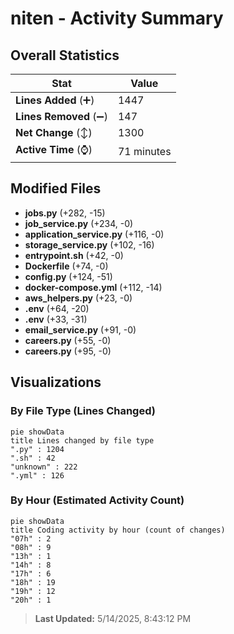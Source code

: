 # niten - Activity Summary 

## Overall Statistics

| Stat                   | Value                                                             |
| ---------------------- | ----------------------------------------------------------------- |
| **Lines Added** (➕)   | 1447                                          |
| **Lines Removed** (➖) | 147                                        |
| **Net Change** (↕)    | 1300                |
| **Active Time** (⌚)   | 71 minutes |


## Modified Files
- **jobs.py** (+282, -15)
- **job_service.py** (+234, -0)
- **application_service.py** (+116, -0)
- **storage_service.py** (+102, -16)
- **entrypoint.sh** (+42, -0)
- **Dockerfile** (+74, -0)
- **config.py** (+124, -51)
- **docker-compose.yml** (+112, -14)
- **aws_helpers.py** (+23, -0)
- **.env** (+64, -20)
- **.env** (+33, -31)
- **email_service.py** (+91, -0)
- **careers.py** (+55, -0)
- **careers.py** (+95, -0)

## Visualizations

### By File Type (Lines Changed)

```mermaid
pie showData
title Lines changed by file type
".py" : 1204
".sh" : 42
"unknown" : 222
".yml" : 126
```

### By Hour (Estimated Activity Count)

```mermaid
pie showData
title Coding activity by hour (count of changes)
"07h" : 2
"08h" : 9
"13h" : 1
"14h" : 8
"17h" : 6
"18h" : 19
"19h" : 12
"20h" : 1
```


> **Last Updated:** 5/14/2025, 8:43:12 PM